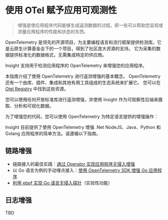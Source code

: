 # 使用 OTel 赋予应用可观测性

> 增强是使应用程序代码能够生成遥测数据的过程。即一些可以帮助您监视或测量应用程序的性能和状态的东西。

OpenTelemetry 是领先的开源项目，为主要编程语言和流行框架提供检测库。它是云原生计算基金会下的一个项目，得到了社区庞大资源的支持。
它为采集的数据提供标准化的数据格式，无需集成特定的供应商。

Insight 支持用于检测应用程序的 OpenTelemetry 来增强您的应用程序。

本指南介绍了使用 OpenTelemetry 进行遥测增强的基本概念。
OpenTelemetry 还有一个由库、插件、集成和其他有用工具组成的生态系统来扩展它。
您可以在 [Otel Registry](https://opentelemetry.io/registry/) 中找到这些资源。

您可以使用任何开放标准库进行遥测增强，并使用 Insight 作为可观察性后端来摄取、分析和可视化数据。

为了增强您的代码，您可以使用 OpenTelemetry 为特定语言提供的增强操作：

Insight 目前提供了使用 OpenTelemetry 增强 .Net NodeJS、Java、Python 和 Golang 应用程序的简单方法。请遵循以下指南。

## 链路增强

- 链路接入的最佳实践：[通过 Operator 实现应用程序无侵入增强](./operator.md)
- 以 Go 语言为例的手动埋点接入：[使用 OpenTelemetry SDK 增强 Go 应用程序](./golang.md)
- [利用 ebpf 实现 Go 语言无侵入探针](./golang-ebpf.md)（实验性功能）

## 日志增强

TBD
